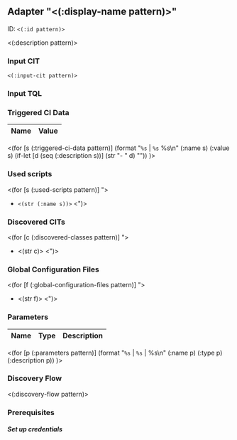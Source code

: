 ## Adapter "<(:display-name pattern)>"<a id="<(:id pattern)>"></a>

ID: `<(:id pattern)>`

<(:description pattern)>

### Input CIT

`<(:input-cit pattern)>`

### Input TQL

### Triggered CI Data

Name | Value
|:-------|:-------|
<(for [s (:triggered-ci-data pattern)]
(format "`%s` | `%s` %s\n" (:name s) (:value s) (if-let [d (seq (:description s))] (str "- " d) ""))
)>

### Used scripts

<(for [s (:used-scripts pattern)] ">
  * `<(str (:name s))>`
<")>

### Discovered CITs
<(for [c (:discovered-classes pattern)] ">
  * <(str c)>
<")>

### Global Configuration Files

<(for [f (:global-configuration-files pattern)] ">
  * <(str f)>
<")>

### Parameters

Name | Type | Description
|:-------|:-------|:-------|
<(for [p (:parameters pattern)]
(format "`%s` | `%s` | %s\n" (:name p) (:type p) (:description p))
)>

### Discovery Flow

<(:discovery-flow pattern)>


### Prerequisites

##### Set up credentials
